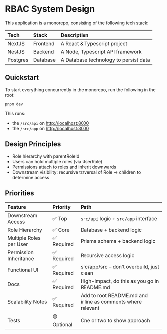 # RBAC System Design

This application is a monorepo, consisting of the following tech stack:

| Tech     | Stack    | Description                           |
| :------- | :------- | :------------------------------------ |
| NextJS   | Frontend | A React & Typescript project          |
| NestJS   | Backend  | A Node, Typescript API framework      |
| Postgres | Database | A Database technology to persist data |

## Quickstart

To start everything concurrently in the monorepo, run the following in the root:

```
pnpm dev
```

This runs:

- the `/src/api` on [http://localhost:8000](http://localhost:8000)
- the `/src/app` on [http://localhost:3000](http://localhost:3000)

## Design Principles

- Role hierarchy with parentRoleId
- Users can hold multiple roles (via UserRole)
- Permissions attach to roles and inherit downwards
- Downstream visibility: recursive traversal of Role -> children to determine access

## Priorities

| Feature                 | Priority   | Path                                                        |
| :---------------------- | :--------- | :---------------------------------------------------------- |
| Downstream Access       | ✅ Top      | `src/api` logic + `src/app` interface                       |
| Role Hierarchy          | ✅ Core     | Database + backend logic                                    |
| Multiple Roles per User | ✅ Required | Prisma schema + backend logic                               |
| Permission Inheritance  | ✅ Required | Recursive access logic                                      |
| Functional UI           | ✅ Required | src/app/src – don’t overbuild, just clean                   |
| Docs                    | ✅ Required | High-impact, do this as you go in README.md                 |
| Scalability Notes       | ✅ Required | Add to root README.md and inline as comments where relevant |
| Tests                   | 🟡Optional  | One or two to show approach                                  |
